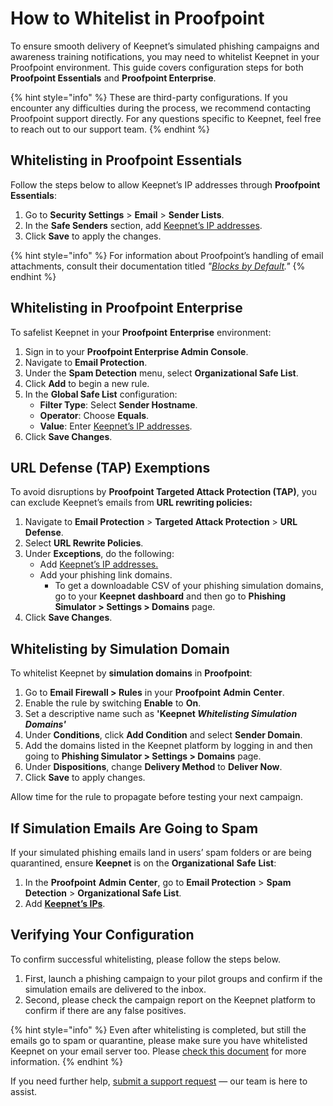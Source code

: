 # How to Whitelist in Proofpoint

To ensure smooth delivery of Keepnet’s simulated phishing campaigns and awareness training notifications, you may need to whitelist Keepnet in your Proofpoint environment. This guide covers configuration steps for both **Proofpoint Essentials** and **Proofpoint Enterprise**.

{% hint style="info" %}
These are third-party configurations. If you encounter any difficulties during the process, we recommend contacting Proofpoint support directly. For any questions specific to Keepnet, feel free to reach out to our support team.
{% endhint %}

## Whitelisting in Proofpoint Essentials

Follow the steps below to allow Keepnet’s IP addresses through **Proofpoint** **Essentials**:

1. Go to **Security Settings** > **Email** > **Sender Lists**.
2. In the **Safe Senders** section, add [Keepnet’s IP addresses](./#phishing-simulation-ip-addresses-for-whitelisting).
3. Click **Save** to apply the changes.

{% hint style="info" %}
For information about Proofpoint’s handling of email attachments, consult their documentation titled _"_[_Blocks by Default_](https://help.proofpoint.com/Proofpoint_Essentials/Email_Security/Administrator_Topics/090_filtersandsenderlists/Attachment_Types_Proofpoint_Essentials_Blocks_By_Default)_."_
{% endhint %}

## Whitelisting in Proofpoint Enterprise

To safelist Keepnet in your **Proofpoint** **Enterprise** environment:

1. Sign in to your **Proofpoint Enterprise Admin Console**.
2. Navigate to **Email Protection**.
3. Under the **Spam Detection** menu, select **Organizational Safe List**.
4. Click **Add** to begin a new rule.
5. In the **Global Safe List** configuration:
   * **Filter Type**: Select **Sender Hostname**.
   * **Operator**: Choose **Equals**.
   * **Value**: Enter [Keepnet’s IP addresses](./#phishing-simulation-ip-addresses-for-whitelisting).
6. Click **Save Changes**.

## URL Defense (TAP) Exemptions

To avoid disruptions by **Proofpoint Targeted Attack Protection (TAP)**, you can exclude Keepnet’s emails from **URL rewriting policies:**

1. Navigate to **Email Protection** > **Targeted Attack Protection** > **URL Defense**.
2. Select **URL Rewrite Policies**.
3. Under **Exceptions**, do the following:
   * Add [Keepnet’s IP addresses.](./#phishing-simulation-ip-addresses-for-whitelisting)
   * Add your phishing link domains.
     * To get a downloadable CSV of your phishing simulation domains, go to your **Keepnet** **dashboard** and then go to **Phishing Simulator > Settings > Domains** page.
4. Click **Save Changes**.

## Whitelisting by Simulation Domain

To whitelist Keepnet by **simulation domains** in **Proofpoint**:

1. Go to **Email Firewall > Rules** in your **Proofpoint** **Admin** **Center**.
2. Enable the rule by switching **Enable** to **On**.
3. Set a descriptive name such as **'Keepnet&#x20;**_**Whitelisting Simulation Domains'**_
4. Under **Conditions**, click **Add Condition** and select **Sender Domain**.
5. Add the domains listed in the Keepnet platform by logging in and then going to **Phishing Simulator > Settings > Domains** page.
6. Under **Dispositions**, change **Delivery Method** to **Deliver Now**.
7. Click **Save** to apply changes.

Allow time for the rule to propagate before testing your next campaign.

## If Simulation Emails Are Going to Spam

If your simulated phishing emails land in users’ spam folders or are being quarantined, ensure **Keepnet** is on the **Organizational** **Safe** **List**:

1. In the **Proofpoint** **Admin** **Center**, go to **Email Protection** > **Spam Detection** > **Organizational Safe List**.
2. Add [**Keepnet’s IPs**](./#phishing-simulation-ip-addresses-for-whitelisting).

## Verifying Your Configuration

To confirm successful whitelisting, please follow the steps below.

1. First, launch a phishing campaign to your pilot groups and confirm if the simulation emails are delivered to the inbox.
2. Second, please check the campaign report on the Keepnet platform to confirm if there are any false positives.

{% hint style="info" %}
Even after whitelisting is completed, but still the emails go to spam or quarantine, please make sure you have whitelisted Keepnet on your email server too. Please [check this document](./) for more information.
{% endhint %}

If you need further help, [submit a support request](../../../resources/keepnet-support-help-desk.md) — our team is here to assist.

